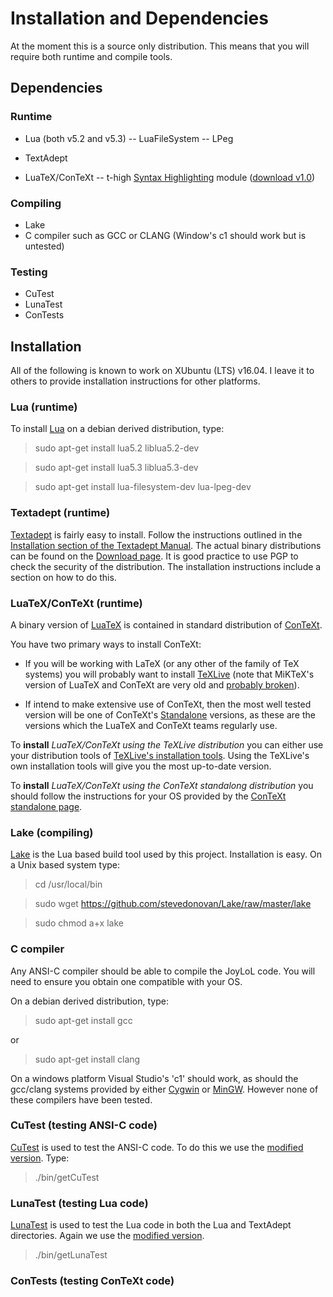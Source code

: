 # Installation and Dependencies

At the moment this is a source only distribution. This means that you will 
require both runtime and compile tools. 

## Dependencies

### Runtime

* Lua (both v5.2 and v5.3)
-- LuaFileSystem
-- LPeg

* TextAdept

* LuaTeX/ConTeXt
-- t-high [Syntax Highlighting](https://modules.contextgarden.net/cgi-bin/module.cgi/action=view/id=82) 
  module ([download v1.0](https://modules.contextgarden.net/dl/high-1.0.zip)) 

### Compiling

* Lake
* C compiler such as GCC or CLANG (Window's c1 should work but is 
  untested) 

### Testing

* CuTest
* LunaTest
* ConTests

## Installation

All of the following is known to work on XUbuntu (LTS) v16.04. I leave it 
to others to provide installation instructions for other platforms.

### Lua (runtime)

To install [Lua](https://www.lua.org/) on a debian derived distribution, 
type: 

> sudo apt-get install lua5.2 liblua5.2-dev

> sudo apt-get install lua5.3 liblua5.3-dev

> sudo apt-get install lua-filesystem-dev lua-lpeg-dev

### Textadept (runtime)

[Textadept](https://foicica.com/textadept/) is fairly easy to install. 
Follow the instructions outlined in the [Installation section of the 
Textadept Manual](https://foicica.com/textadept/manual.html#Installation). 
The actual binary distributions can be found on the [Download 
page](http://foicica.com/textadept/download). It is good practice to use 
PGP to check the security of the distribution. The installation 
instructions include a section on how to do this. 

### LuaTeX/ConTeXt (runtime)

A binary version of [LuaTeX](http://www.luatex.org/) is contained in 
standard distribution of [ConTeXt](http://www.contextgarden.net/). 

You have two primary ways to install ConTeXt:

* If you will be working with LaTeX (or any other of the family of TeX 
systems) you will probably want to install 
[TeXLive](https://www.tug.org/texlive/) (note that MiKTeX's version of 
LuaTeX and ConTeXt are very old and [probably 
broken](http://wiki.contextgarden.net/MikTeX)). 

* If intend to make extensive use of ConTeXt, then the most well tested 
version will be one of ConTeXt's 
[Standalone](http://wiki.contextgarden.net/ConTeXt_Standalone) versions, 
as these are the versions which the LuaTeX and ConTeXt teams regularly 
use. 

To **install** *LuaTeX/ConTeXt using the TeXLive distribution* you can 
either use your distribution tools of [TeXLive's installation 
tools](https://www.tug.org/texlive/acquire-netinstall.html). Using the 
TeXLive's own installation tools will give you the most up-to-date 
version. 

To **install** *LuaTeX/ConTeXt using the ConTeXt standalong distribution* 
you should follow the instructions for your OS provided by the [ConTeXt 
standalone page](http://wiki.contextgarden.net/ConTeXt_Standalone). 

### Lake (compiling)

[Lake](https://github.com/stevedonovan/Lake) is the Lua based build tool 
used by this project. Installation is easy. On a Unix based system type:

> cd /usr/local/bin

> sudo wget https://github.com/stevedonovan/Lake/raw/master/lake

> sudo chmod a+x lake

### C compiler

Any ANSI-C compiler should be able to compile the JoyLoL code. You will 
need to ensure you obtain one compatible with your OS. 

On a debian derived distribution, type:

> sudo apt-get install gcc

or 

> sudo apt-get install clang

On a windows platform Visual Studio's 'c1' should work, as should the 
gcc/clang systems provided by either [Cygwin](https://www.cygwin.com/) or 
[MinGW](http://www.mingw.org/). However none of these compilers have been 
tested. 

### CuTest (testing ANSI-C code)

[CuTest](https://github.com/asimjalis/cutest) is used to test the ANSI-C 
code. To do this we use the [modified 
version](https://github.com/stephengaito/cutest/tree/combined). Type:

> ./bin/getCuTest

### LunaTest (testing Lua code)

[LunaTest](https://github.com/silentbicycle/lunatest) is used to test the 
Lua code in both the Lua and TextAdept directories. Again we use the 
[modified version](https://github.com/stephengaito/lunatest). 

> ./bin/getLunaTest

### ConTests (testing ConTeXt code)

